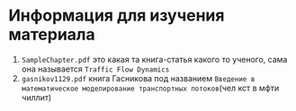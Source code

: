 # Информация для изучения материала

1. ```SampleChapter.pdf``` это какая та книга-статья какого то ученого, сама она называется ```Traffic Flow Dynamics```
2. ```gasnikov1129.pdf``` книга Гасникова под названием ```Введение в математическое моделирование транспортных потоков```(чел кст в мфти чиллит)
